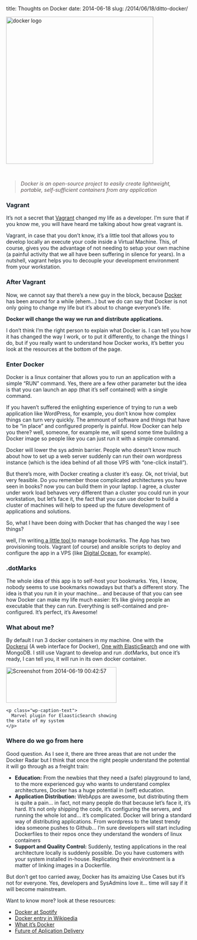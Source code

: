 title: Thoughts on Docker
date: 2014-06-18
slug: /2014/06/18/ditto-docker/

[<img class="aligncenter size-full wp-image-237" src="http://ivan.pedrazas.me/wp-content/uploads/2014/06/docker-logo.png" alt="docker logo" width="400" height="400" />][1]

&nbsp;

> <span style="font-style: italic; color: #574d4d;">Docker is an open-source project to easily create lightweight, portable, self-sufficient containers from any application</span>

<div id="wmd-preview-section-3" class="wmd-preview-section preview-content" style="color: #162029;">
  <h3 id="vagrant">
    Vagrant
  </h3>

  <p>
    It’s not a secret that <a href="http://www.vagrantup.com/" target="_blank">Vagrant</a> changed my life as a developer. I&#8217;m sure that if you know me, you will have heard me talking about how great vagrant is.
  </p>

  <p>
    Vagrant, in case that you don’t know, it’s a little tool that allows you to develop locally an execute your code inside a Virtual Machine. This, of course, gives you the advantage of not needing to setup your own machine (a painful activity that we all have been suffering in silence for years). In a nutshell, vagrant helps you to decouple your development environment from your workstation.
  </p>
</div>

<div id="wmd-preview-section-4" class="wmd-preview-section preview-content" style="color: #162029;">
  <h3 id="after-vagrant">
    After Vagrant
  </h3>

  <p>
    Now, we cannot say that there’s a new guy in the block, because <a href="https://www.docker.com" target="_blank">Docker</a> has been around for a while (ehem…) but we do can say that Docker is not only going to change my life but it’s about to change everyone’s life.
  </p>

  <p>
    <strong>Docker will change the way we run and distribute applications.</strong>
  </p>

  <p>
    I don’t think I’m the right person to explain what Docker is. I can tell you how it has changed the way I work, or to put it differently, to change the things I do, but if you really want to understand how Docker works, it&#8217;s better you look at the resources at the bottom of the page.
  </p>
</div>

<div id="wmd-preview-section-5" class="wmd-preview-section preview-content" style="color: #162029;">
  <div class="se-section-delimiter">
  </div>

  <h3 id="enter-docker">
    Enter Docker
  </h3>

  <p>
    Docker is a linux container that allows you to run an application with a simple &#8220;RUN&#8221; command. Yes, there are a few other parameter but the idea is that you can launch an app (that it&#8217;s self contained) with a single command.
  </p>

  <p>
    If you haven&#8217;t suffered the enlighting experience of trying to run a web application like WordPress, for example, you don&#8217;t know how complex things can turn very quickly. The ammount of software and things that have to be &#8220;in place&#8221; and configured properly is painful. How Docker can help you there? well, someone, for example me, will spend some time building a Docker image so people like you can just run it with a simple command.
  </p>

  <p>
    Docker will lower the sys admin barrier. People who doesn&#8217;t know much about how to set up a web server suddenly can run their own wordpress instance (which is the idea behind of all those VPS with &#8220;one-click install&#8221;).
  </p>

  <p>
    But there&#8217;s more, with Docker creating a cluster it’s easy. Ok, not trivial, but very feasible. Do you remember those complicated architectures you have seen in books? now you can build them in your laptop. I agree, a cluster under work load behaves very different than a cluster you could run in your workstation, but let’s face it, the fact that you can use docker to build a cluster of machines will help to speed up the future development of applications and solutions.
  </p>

  <p>
    So, what I have been doing with Docker that has changed the way I see things?
  </p>

  <p>
    well, I’m writing<a href="http://dotmarks.net"> a little tool </a>to manage bookmarks. The App has two provisioning tools. Vagrant (of course) and ansible scripts to deploy and configure the app in a VPS (like <a href="https://www.digitalocean.com/?refcode=56ae0600c4bc">Digital Ocean</a>, for example).
  </p>
</div>

<div id="wmd-preview-section-6" class="wmd-preview-section preview-content" style="color: #162029;">
  <h3 id="dotmarks">
    .dotMarks
  </h3>

  <p>
    The whole idea of this app is to self-host your bookmarks. Yes, I know, nobody seems to use bookmarks nowadays but that&#8217;s a different story. The idea is that you run it in your machine… and because of that you can see how Docker can make my life much easier: It’s like giving people an executable that they can run. Everything is self-contained and pre-configured. It’s perfect, it&#8217;s Awesome!
  </p>

  <h3 id="dotmarks">
    What about me?
  </h3>

  <p>
    By default I run 3 docker containers in my machine. One with the <a href="https://github.com/crosbymichael/dockerui" target="_blank">Dockerui</a> (A web interface for Docker), <a href="https://registry.hub.docker.com/u/ipedrazas/elasticsearch/">One with ElasticSearch</a> and one with MongoDB. I still use Vagrant to develop and run .dotMarks, but once it&#8217;s ready, I can tell you, it will run in its own docker container.
  </p>

  <div id="attachment_240" style="width: 310px" class="wp-caption aligncenter">
    <a href="http://ivan.pedrazas.me/wp-content/uploads/2014/06/Screenshot-from-2014-06-19-004257.png"><img class="aligncenter size-medium wp-image-267" src="http://ivan.pedrazas.me/wp-content/uploads/2014/06/Screenshot-from-2014-06-19-004257-300x97.png" alt="Screenshot from 2014-06-19 00:42:57" width="300" height="97" /></a>

    <p class="wp-caption-text">
      Marvel plugin for ElaasticSearch showing the state of my system
    </p>
  </div>
</div>

<div id="wmd-preview-section-7" class="wmd-preview-section preview-content">
  <h3 id="where-do-we-go-from-here" style="color: #162029;">
    Where do we go from here
  </h3>

  <p style="color: #162029;">
    Good question. As I see it, there are three areas that are not under the Docker Radar but I think that once the right people understand the potential it will go through as a freight train:
  </p>

  <ul style="color: #162029;">
    <li>
      <strong>Education:</strong> From the newbies that they need a (safe) playground to land, to the more experienced guy who wants to understand complex architectures, Docker has a huge potential in (self) education.
    </li>
    <li>
      <strong>Application Distribution:</strong> WebApps are awesome, but distributing them is quite a pain… in fact, not many people do that because let&#8217;s face it, it&#8217;s hard. It’s not only shipping the code, it&#8217;s configuring the servers, and running the whole lot and… it’s complicated. Docker will bring a standard way of distributing applications. From wordpress to the latest trendy idea someone pushes to Github&#8230; I&#8217;m sure developers will start including Dockerfiles to their repos once they understand the wonders of linux containers
    </li>
    <li>
      <strong>Support and Quality Control:</strong> Suddenly, testing applications in the real architecture locally is suddenly possible. Do you have customers with your system installed in-house. Replicating their environtment is a matter of linking images in a Dockerfile.
    </li>
  </ul>

  <p style="color: #162029;">
    But don&#8217;t get too carried away, Docker has its amaizing Use Cases but it&#8217;s not for everyone. Yes, developers and SysAdmins love it&#8230; time will say if it will become mainstream.
  </p>

  <p style="color: #162029;">
    Want to know more? look at these resources:
  </p>

  <ul>
    <li>
      <a href="http://www.youtube.com/watch?v=pts6F00GFuU" target="_blank">Docker at Spotify</a>
    </li>
    <li>
      <a href="http://en.wikipedia.org/wiki/Docker_(software)" target="_blank">Docker entry in Wikipedia</a>
    </li>
    <li>
      <a href="https://www.youtube.com/watch?v=ZzQfxoMFH0U" target="_blank">What it&#8217;s Docker</a>
    </li>
    <li>
      <a href="http://www.slideshare.net/fasgoncalves/hypervisor-versus-linux-containers">Future of Aplication Delivery</a>
    </li>
  </ul>
</div>

 [1]: http://ivan.pedrazas.me/wp-content/uploads/2014/06/docker-logo.png
